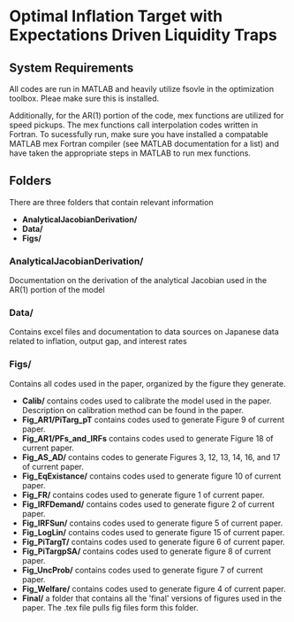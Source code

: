 # Optimal Inflation Target with Expectations Driven Liquidity Traps

## System Requirements
All codes are run in MATLAB and heavily utilize fsovle in the optimization toolbox. Pleae make sure this is installed.

Additionally, for the AR(1) portion of the code, mex functions are utilized for speed pickups. The mex functions call interpolation codes written in Fortran. To sucessfully run, make sure you have installed a compatable MATLAB mex Fortran compiler (see MATLAB documentation for a list) and have taken the appropriate steps in MATLAB to run mex functions.

## Folders
There are three folders that contain relevant information
- **AnalyticalJacobianDerivation/**
- **Data/**
- **Figs/**

### AnalyticalJacobianDerivation/
Documentation on the derivation of the analytical Jacobian used in the AR(1) portion of the model

### Data/
Contains excel files and documentation to data sources on Japanese data related to inflation, output gap, and interest rates

### Figs/
Contains all codes used in the paper, organized by the figure they generate.
- **Calib/** contains codes used to calibrate the model used in the paper. Description on calibration method can be found in the paper.
- **Fig_AR1/PiTarg_pT** contains codes used to generate Figure 9 of current paper.
- **Fig_AR1/PFs_and_IRFs** contains codes used to generate Figure 18 of current paper.
- **Fig_AS_AD/** contains codes to generate Figures 3, 12, 13, 14, 16, and 17 of current paper.
- **Fig_EqExistance/** contains codes used to generate figure 10 of current paper.
- **Fig_FR/** contains codes used to generate figure 1 of current paper.
- **Fig_IRFDemand/** contains codes used to generate figure 2 of current paper.
- **Fig_IRFSun/** contains codes used to generate figure 5 of current paper.
- **Fig_LogLin/** contains codes used to generate figure 15 of current paper.
- **Fig_PiTargT/** contains codes used to generate figure 6 of current paper.
- **Fig_PiTargpSA/** contains codes used to generate figure 8 of current paper.
- **Fig_UncProb/** contains codes used to generate figure 7 of current paper.
- **Fig_Welfare/** contains codes used to generate figure 4 of current paper.
- **Final/** a folder that contains all the 'final' versions of figures used in the paper. The .tex file pulls fig files form this folder.
